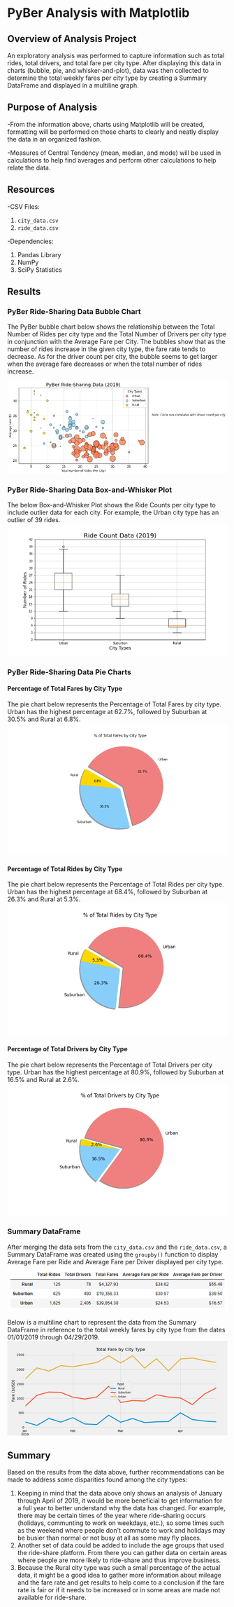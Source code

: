 # PyBer Analysis with Matplotlib

## Overview of Analysis Project
An exploratory analysis was performed to capture information such as total rides, total drivers, and total fare per city type. After displaying this data in charts (bubble, pie, and whisker-and-plot), data was then collected to determine the total weekly fares per city type by creating a Summary DataFrame and displayed in a multiline graph.

## Purpose of Analysis
-From the information above, charts using Matplotlib will be created, formatting will be performed on those charts to clearly and neatly display the data in an organized fashion.

-Measures of Central Tendency (mean, median, and mode) will be used in calculations to help find averages and perform other calculations to help relate the data.

## Resources
-CSV Files:
1. `city_data.csv`
2. `ride_data.csv`

-Dependencies:
1. Pandas Library
2. NumPy
3. SciPy Statistics

## Results
### PyBer Ride-Sharing Data Bubble Chart
The PyBer bubble chart below shows the relationship between the Total Number of Rides per city type and the Total Number of Drivers per city type in conjunction with the Average Fare per City. The bubbles show that as the number of rides increase in the given city type, the fare rate tends to decrease. As for the driver count per city, the bubble seems to get larger when the average fare decreases or when the total number of rides increase.

![Pyber Bubble Chart](analysis/Fig1.png)

### PyBer Ride-Sharing Data Box-and-Whisker Plot
The below Box-and-Whisker Plot shows the Ride Counts per city type to include outlier data for each city. For example, the Urban city type has an outlier of 39 rides.
![Pyber Box-Whisker Chart](analysis/Fig2.png)

### PyBer Ride-Sharing Data Pie Charts
#### Percentage of Total Fares by City Type
The pie chart below represents the Percentage of Total Fares by city type. Urban has the highest percentage at 62.7%, followed by Suburban at 30.5% and Rural at 6.8%.
![Pyber Pie Chart_Total Fares](analysis/Fig5.png)

#### Percentage of Total Rides by City Type
The pie chart below represents the Percentage of Total Rides per city type. Urban has the highest percentage at 68.4%, followed by Suburban at 26.3% and Rural at 5.3%.
![Pyber Pie Chart_Total Rides](analysis/Fig6.png)

#### Percentage of Total Drivers by City Type
The pie chart below represents the Percentage of Total Drivers per city type. Urban has the highest percentage at 80.9%, followed by Suburban at 16.5% and Rural at 2.6%.
![Pyber Pie Chart_Total Drivers](analysis/Fig7.png)

### Summary DataFrame
After merging the data sets from the `city_data.csv` and the `ride_data.csv`, a Summary DataFrame was created using the `groupby()` function to display Average Fare per Ride and Average Fare per Driver displayed per city type.
![Summary DataFrame](Resources/Summary_DF.png)

Below is a multiline chart to represent the data from the Summary DataFrame in reference to the total weekly fares by city type from the dates 01/01/2019 through 04/29/2019.
![Pyber Fare Summary Chart](analysis/Pyber_fare_summary.png)

## Summary
Based on the results from the data above, further recommendations can be made to address some disparities found among the city types:
1. Keeping in mind that the data above only shows an analysis of January through April of 2019, it would be more beneficial to get information for a full year to better understand why the data has changed. For example, there may be certain times of the year where ride-sharing occurs (holidays, communting to work on weekdays, etc.), so some times such as the weekend where people don't commute to work and holidays may be busier than normal or not busy at all as some may fly places.
2. Another set of data could be added to include the age groups that used the ride-share platform. From there you can gather data on certain areas where people are more likely to ride-share and thus improve business.
3. Because the Rural city type was such a small percentage of the actual data, it might be a good idea to gather more information about mileage and the fare rate and get results to help come to a conclusion if the fare rate is fair or if it needs to be increased or in some areas are made not available for ride-share.
